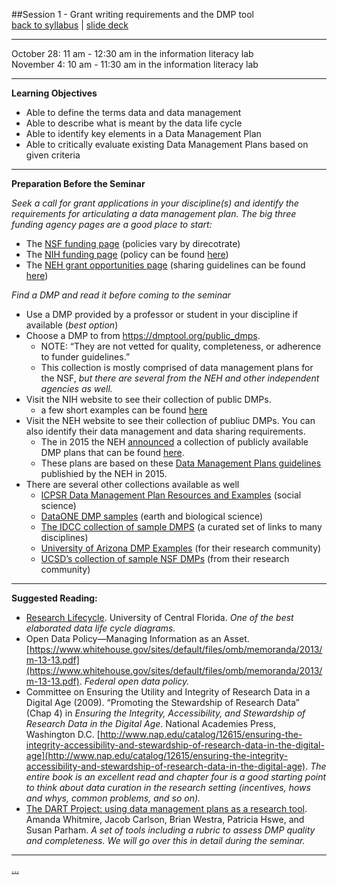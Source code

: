 ##Session 1 - Grant writing requirements and the DMP tool  
[back to syllabus](syllabus.md)  |  [slide deck](http://tibbben.github.io/teaching.data.literacy/UM_DataCurationWorkshops/slides/slides01.html)

---

October 28: 11 am - 12:30 am in the information literacy lab  
November 4: 10 am - 11:30 am in the information literacy lab

---

**Learning Objectives**  

- Able to define the terms data and data management
- Able to describe what is meant by the data life cycle
- Able to identify key elements in a Data Management Plan
- Able to critically evaluate existing Data Management Plans based on given criteria

---

**Preparation Before the Seminar**  

_Seek a call for grant applications in your discipline(s) and identify the requirements for articulating a data management plan. The big three funding agency pages are a good place to start:_

* The [NSF funding page](https://www.nsf.gov/funding/) (policies vary by direcotrate)
* The [NIH funding page](https://grants.nih.gov/funding/index.htm) (policy can be found [here](http://grants.nih.gov/grants/policy/data_sharing/index.htm))
* The [NEH grant opportunities page](https://www.neh.gov/grants) (sharing guidelines can be found [here](http://www.neh.gov/files/grants/data_management_plans_2015.pdf))

_Find a DMP and read it before coming to the seminar_

* Use a DMP provided by a professor or student in your discipline if available (_best option_)  
* Choose a DMP to from https://dmptool.org/public_dmps. 
    - NOTE: “They are not vetted for quality, completeness, or adherence to funder guidelines.”
    - This collection is mostly comprised of data management plans for the NSF, _but there are several from the NEH and other independent agencies as well._
* Visit the NIH website to see their collection of public DMPs.
    - a few short examples can be found [here](http://grants.nih.gov/grants/policy/data_sharing/data_sharing_guidance.htm#ex)
* Visit the NEH website to see their collection of publiuc DMPs. You can also identify their data management and data sharing requirements.  
    - The in 2015 the NEH [announced](https://www.neh.gov/divisions/odh/grant-news/data-management-plans-successful-grant-applications-2011-2014-now-available) a collection of publicly available DMP plans that can be found [here](http://www.neh.gov/files/dmp_from_successful_grants.zip). 
    - These plans are based on these [Data Management Plans guidelines](http://www.neh.gov/files/grants/data_management_plans_2015.pdf) publishied by the NEH in 2015.
* There are several other collections available as well
    - [ICPSR Data Management Plan Resources and Examples](http://www.icpsr.umich.edu/icpsrweb/content/datamanagement/dmp/resources.html) (social science)
    - [DataONE DMP samples](https://www.dataone.org/data-management-planning) (earth and biological science)
    - [The IDCC collection of sample DMPS](http://www.dcc.ac.uk/resources/data-management-plans/guidance-examples) (a curated set of links to many disciplines)
    - [University of Arizona DMP Examples](http://data.library.arizona.edu/data-management-plans/data-management-plan-examples) (for their research community)
    - [UCSD’s collection of sample NSF DMPs](http://libraries.ucsd.edu/services/data-curation/data-management/dmp-samples.html) (from their research community)

---

**Suggested Reading:**  

-   [Research Lifecycle](http://library.ucf.edu/about/departments/scholarly-communication/research-lifecycle/). University of Central Florida. _One of the best elaborated data life cycle diagrams._
-   Open Data Policy—Managing Information as an Asset. [https://www.whitehouse.gov/sites/default/files/omb/memoranda/2013/m-13-13.pdf](https://www.whitehouse.gov/sites/default/files/omb/memoranda/2013/m-13-13.pdf). _Federal open data policy._
-   Committee on Ensuring the Utility and Integrity of Research Data in a Digital Age (2009). “Promoting the Stewardship of Research Data” (Chap 4) in *Ensuring the Integrity, Accessibility, and Stewardship of Research Data in the Digital Age*. National Academies Press, Washington D.C. [http://www.nap.edu/catalog/12615/ensuring-the-integrity-accessibility-and-stewardship-of-research-data-in-the-digital-age](http://www.nap.edu/catalog/12615/ensuring-the-integrity-accessibility-and-stewardship-of-research-data-in-the-digital-age). _The entire book is an excellent read and chapter four is a good starting point to think about data curation in the research setting (incentives, hows and whys, common problems, and so on)._
-   [The DART Project: using data management plans as a research tool](https://osf.io/qh6ad/). Amanda Whitmire, Jacob Carlson, Brian Westra, Patricia Hswe, and Susan Parham. _A set of tools including a rubric to assess DMP quality and completeness. We will go over this in detail during the seminar._

---

[...](lessons/session01/lesson01.md)
